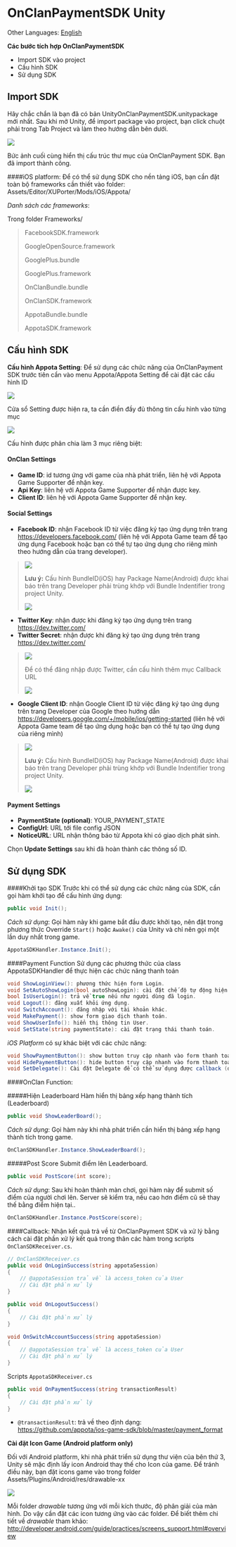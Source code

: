 OnClanPaymentSDK Unity 
=========

Other Languages: [English](README.md)

**Các bước tích hợp OnClanPaymentSDK**

  - Import SDK vào project
  - Cấu hình SDK
  - Sử dụng SDK

Import SDK
---
Hãy chắc chắn là bạn đã có bản UnityOnClanPaymentSDK.unitypackage mới nhất. Sau khi mở Unity, để import package vào project, bạn click chuột phải trong Tab Project và làm theo hướng dẫn bên dưới.

![](docs/vn/Appota_Import.png) </br>


Bức ảnh cuối cùng hiển thị cấu trúc thư mục của OnClanPayment SDK. Bạn đã import thành công.

####iOS platform: 
Để có thể sử dụng SDK cho nền tảng iOS, bạn cần đặt toàn bộ frameworks cần thiết vào folder: Assets/Editor/XUPorter/Mods/iOS/Appota/ 

*Danh sách các frameworks*:

Trong folder Frameworks/
> FacebookSDK.framework
>
> GoogleOpenSource.framework
>
> GooglePlus.bundle	
>
> GooglePlus.framework
>
> OnClanBundle.bundle
>
> OnClanSDK.framework
>
> AppotaBundle.bundle
>
> AppotaSDK.framework

Cấu hình SDK
---
**Cấu hình Appota Setting**: Để sử dụng các chức năng của OnClanPayment SDK trước tiên cần vào menu Appota/Appota Setting để cài đặt các cấu hình ID

![](docs/vn/OnClan_Config_1.png) </br>

Cửa sổ Setting được hiện ra, ta cần điền đầy đủ thông tin cấu hình vào từng mục

![](docs/vn/OnCaln_Config_2.png) </br>

Cấu hình được phân chia làm 3 mục riêng biệt:

#### OnClan Settings

- **Game ID**: id tương ứng với game của nhà phát triển, liên hệ với Appota Game Supporter để nhận key.
- **Api Key**: liên hệ với Appota Game Supporter để nhận được key.
- **Client ID**: liên hệ với Appota Game Supporter để nhận key.

#### Social Settings
- **Facebook ID**: nhận Facebook ID từ việc đăng ký tạo ứng dụng trên trang https://developers.facebook.com/ (liên hệ với Appota Game team để tạo ứng dụng Facebook hoặc bạn có thể tự tạo ứng dụng cho riêng mình theo hướng dẫn của trang developer). 

> ![](docs/vn/OnClan_Facebook_AppID.png) </br>
>
> **Lưu ý:** Cấu hình BundleID(iOS) hay Package Name(Android) được khai báo trên trang Developer phải trùng khớp với Bundle Indentifier trong project Unity.
>
> ![](docs/vn/OnClan_Facebook_Compare_Bundle.png) </br>

- **Twitter Key**: nhận được khi đăng ký tạo ứng dụng trên trang https://dev.twitter.com/
- **Twitter Secret**: nhận được khi đăng ký tạo ứng dụng trên trang https://dev.twitter.com/

> ![](docs/vn/OnClan_Twitter_Key.png) </br>
> 
> Để có thể đăng nhập được Twitter, cần cấu hình thêm mục Callback URL
>
> ![](docs/vn/OnClan_Twitter_Detail.png) </br>

- **Google Client ID**: nhận Google Client ID từ việc đăng ký tạo ứng dụng trên trang Developer của Google theo hướng dẫn https://developers.google.com/+/mobile/ios/getting-started (liên hệ với Appota Game team để tạo ứng dụng hoặc bạn có thể tự tạo ứng dụng của riêng mình) 

> ![](docs/vn/OnClan_Google_Client_Id.png) </br>
>
> **Lưu ý:** Cấu hình BundleID(iOS) hay Package Name(Android) được khai báo trên trang Developer phải trùng khớp với Bundle Indentifier trong project Unity.
>
> ![](docs/vn/OnClan_Google_Compare_Bundle.png) </br>

#### Payment Settings

- **PaymentState (optional)**: YOUR_PAYMENT_STATE
- **ConfigUrl**: URL tới file config JSON
- **NoticeURL**: URL nhận thông báo từ Appota khi có giao dịch phát sinh.

Chọn **Update Settings** sau khi đã hoàn thành các thông số ID.

Sử dụng SDK
---

####Khởi tạo SDK
Trước khi có thể sử dụng các chức năng của SDK, cần gọi hàm khởi tạo để cấu hình ứng dụng:

```c#
public void Init();
```
*Cách sử dụng*: Gọi hàm này khi game bắt đầu được khởi tạo, nên đặt trong phương thức Override `Start()` hoặc `Awake()` của Unity và chỉ nên gọi một lần duy nhất trong game.
```c#
AppotaSDKHandler.Instance.Init();
```
####Payment Function
Sử dụng các phương thức của class AppotaSDKHandler để thực hiện các chức năng thanh toán
```c#
void ShowLoginView(): phương thức hiện form Login.
void SetAutoShowLogin(bool autoShowLogin): cài đặt chế độ tự động hiện form Login.
bool IsUserLogin(): trả về true nếu như người dùng đã login.
void Logout(): đăng xuất khỏi ứng dụng.
void SwitchAccount(): đăng nhập với tài khoản khác.
void MakePayment(): show form giao dịch thanh toán.
void ShowUserInfo(): hiển thị thông tin User.
void SetState(string paymentState): cài đặt trạng thái thanh toán.
```
*iOS Platform* có sự khác biệt với các chức năng:
```c#
void ShowPaymentButton(): show button truy cập nhanh vào form thanh toán.
void HidePaymentButton(): hide button truy cập nhanh vào form thanh toán.
void SetDelegate(): Cài đặt Delegate để có thể sử dụng được callback (đã được cài đặt mặc định trong Init(), nếu như không cần thiết, developer có thể comment lại dòng lệnh này)
```

####OnClan Function:

#####Hiện Leaderboard
Hàm hiển thị bảng xếp hạng thành tích (Leaderboard)

```c#
public void ShowLeaderBoard();
```

*Cách sử dụng*: Gọi hàm này khi nhà phát triển cần hiển thị bảng xếp
hạng thành tích trong game.

```c#
OnClanSDKHandler.Instance.ShowLeaderBoard();
```

#####Post Score 
Submit điểm lên Leaderboard.

```c#
public void PostScore(int score);
```
*Cách sử dụng*: Sau khi hoàn thành màn chơi, gọi hàm này để submit số điểm của người chơi lên. Server sẽ kiểm tra, nếu cao hơn điểm cũ sẽ thay thế bằng điểm hiện tại..

```c#
OnClanSDKHandler.Instance.PostScore(score);
```

####Callback: 
Nhận kết quả trả về từ OnClanPayment SDK và xử lý bằng cách cài đặt phần xử lý kết quả trong thân các hàm trong scripts <code>OnClanSDKReceiver.cs</code>.
```c#
// OnClanSDKReceiver.cs 
public void OnLoginSuccess(string appotaSession)
{
    // @appotaSession trả về là access_token của User
	// Cài đặt phần xử lý
}

public void OnLogoutSuccess()
{ 
	// Cài đặt phần xử lý
}

void OnSwitchAccountSuccess(string appotaSession)
{
    // @appotaSession trả về là access_token của User
	// Cài đặt phần xử lý
}
```

Scripts <code>AppotaSDKReceiver.cs</code>
```c#
public void OnPaymentSuccess(string transactionResult)
{
    // Cài đặt phần xử lý
}
```
- <code>@transactionResult</code>: trả về theo định dạng: https://github.com/appota/ios-game-sdk/blob/master/payment_format

**Cài đặt Icon Game (Android platform only)**

Đối với Android platform, khi nhà phát triển sử dụng thư viện của bên thứ 3, Unity sẽ mặc định lấy icon Android thay thế cho Icon của game. Để tránh điều này, bạn đặt icons game vào trong folder Assets/Plugins/Android/res/drawable-xx 

![](docs/vn/OnClan_Icon_Settup.png) </br>

Mỗi folder *drawable* tương ứng với mỗi kích thước, độ phân giải của màn hình. Do vậy cần đặt các icon tương ứng vào các folder. Để biết thêm chi tiết về *drawable* tham khảo: 
http://developer.android.com/guide/practices/screens_support.html#overview
